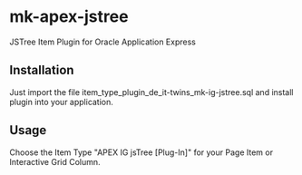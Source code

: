 # mk-apex-jstree
JSTree Item Plugin for Oracle Application Express

## Installation
Just import the file item_type_plugin_de_it-twins_mk-ig-jstree.sql and install plugin into your application.

## Usage
Choose the Item Type "APEX IG jsTree [Plug-In]" for your Page Item or Interactive Grid Column.
